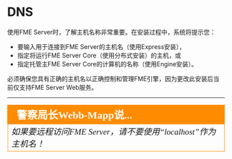 # DNS #

使用FME Server时，了解主机名称非常重要。在安装过程中，系统将提示您：

- 要输入用于连接到FME Server的主机名（使用Express安装），
- 指定将运行FME Server Core（使用分布式安装）的主机，或
- 指定托管主FME Server Core的计算机的名称（使用Engine安装）。

必须确保您具有正确的主机名以正确控制和管理FME引擎，因为更改此安装后当前仅支持FME Server Web服务。

---

<!--Police Chief says...-->

<table style="border-spacing: 0px">
<tr>
<td style="vertical-align:middle;background-color:darkorange;border: 2px solid darkorange">
<i class="fa fa-exclamation-triangle fa-lg fa-pull-left fa-fw" style="color:white;padding-right: 12px;vertical-align:text-top"></i>
<span style="color:white;font-size:x-large;font-weight: bold;font-family:serif">警察局长Webb-Mapp说...</span>
</td>
</tr>

<tr>
<td style="border: 1px solid darkorange">
<span style="font-family:serif; font-style:italic; font-size:larger">
如果要远程访问FME Server，请不要使用“localhost”作为主机名！
</span>
</td>
</tr>
</table>
